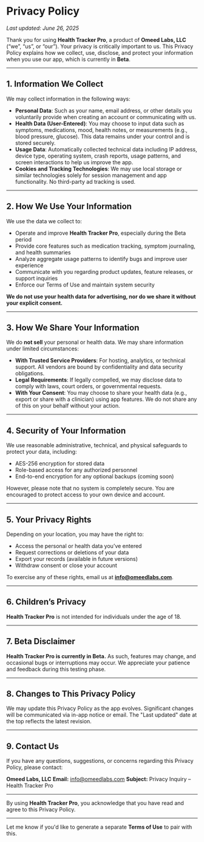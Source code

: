 # Privacy Policy

*Last updated: June 26, 2025*

Thank you for using **Health Tracker Pro**, a product of **Omeed Labs, LLC** (“we”, “us”, or “our”). Your privacy is critically important to us. This Privacy Policy explains how we collect, use, disclose, and protect your information when you use our app, which is currently in **Beta**.

---

## 1. Information We Collect

We may collect information in the following ways:

* **Personal Data**: Such as your name, email address, or other details you voluntarily provide when creating an account or communicating with us.
* **Health Data (User-Entered)**: You may choose to input data such as symptoms, medications, mood, health notes, or measurements (e.g., blood pressure, glucose). This data remains under your control and is stored securely.
* **Usage Data**: Automatically collected technical data including IP address, device type, operating system, crash reports, usage patterns, and screen interactions to help us improve the app.
* **Cookies and Tracking Technologies**: We may use local storage or similar technologies solely for session management and app functionality. No third-party ad tracking is used.

---

## 2. How We Use Your Information

We use the data we collect to:

* Operate and improve **Health Tracker Pro**, especially during the Beta period
* Provide core features such as medication tracking, symptom journaling, and health summaries
* Analyze aggregate usage patterns to identify bugs and improve user experience
* Communicate with you regarding product updates, feature releases, or support inquiries
* Enforce our Terms of Use and maintain system security

**We do not use your health data for advertising, nor do we share it without your explicit consent.**

---

## 3. How We Share Your Information

We do **not sell** your personal or health data. We may share information under limited circumstances:

* **With Trusted Service Providers**: For hosting, analytics, or technical support. All vendors are bound by confidentiality and data security obligations.
* **Legal Requirements**: If legally compelled, we may disclose data to comply with laws, court orders, or governmental requests.
* **With Your Consent**: You may choose to share your health data (e.g., export or share with a clinician) using app features. We do not share any of this on your behalf without your action.

---

## 4. Security of Your Information

We use reasonable administrative, technical, and physical safeguards to protect your data, including:

* AES-256 encryption for stored data
* Role-based access for any authorized personnel
* End-to-end encryption for any optional backups (coming soon)

However, please note that no system is completely secure. You are encouraged to protect access to your own device and account.

---

## 5. Your Privacy Rights

Depending on your location, you may have the right to:

* Access the personal or health data you’ve entered
* Request corrections or deletions of your data
* Export your records (available in future versions)
* Withdraw consent or close your account

To exercise any of these rights, email us at **[info@omeedlabs.com](mailto:info@omeedlabs.com)**.

---

## 6. Children’s Privacy

**Health Tracker Pro** is not intended for individuals under the age of 18.

---

## 7. Beta Disclaimer

**Health Tracker Pro is currently in Beta.** As such, features may change, and occasional bugs or interruptions may occur. We appreciate your patience and feedback during this testing phase.

---

## 8. Changes to This Privacy Policy

We may update this Privacy Policy as the app evolves. Significant changes will be communicated via in-app notice or email. The "Last updated" date at the top reflects the latest revision.

---

## 9. Contact Us

If you have any questions, suggestions, or concerns regarding this Privacy Policy, please contact:

**Omeed Labs, LLC**
**Email:** [info@omeedlabs.com](mailto:info@omeedlabs.com)
**Subject:** Privacy Inquiry – Health Tracker Pro

---

By using **Health Tracker Pro**, you acknowledge that you have read and agree to this Privacy Policy.

---

Let me know if you'd like to generate a separate **Terms of Use** to pair with this.
